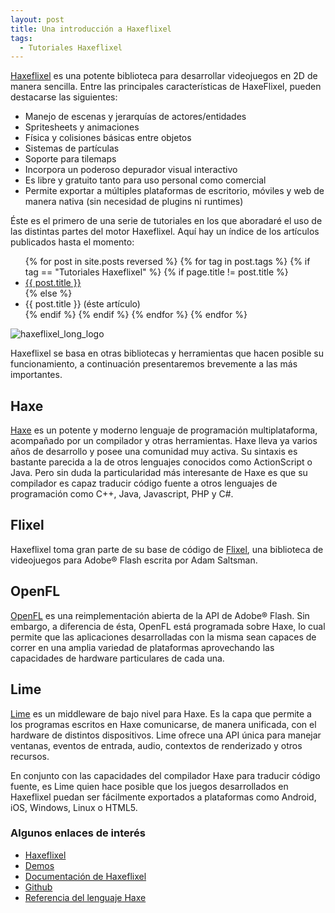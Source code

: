 ```yaml
---
layout: post
title: Una introducción a Haxeflixel
tags:
  - Tutoriales Haxeflixel
---
```


[Haxeflixel](http://haxeflixel.com/) es una potente biblioteca para desarrollar videojuegos en 2D de manera sencilla. Entre las principales características de HaxeFlixel, pueden destacarse las siguientes:

* Manejo de escenas y jerarquías de actores/entidades
* Spritesheets y animaciones
* Física y colisiones básicas entre objetos
* Sistemas de partículas
* Soporte para tilemaps
* Incorpora un poderoso depurador visual interactivo
* Es libre y gratuito tanto para uso personal como comercial
* Permite exportar a múltiples plataformas de escritorio, móviles y web de manera nativa (sin necesidad de plugins ni runtimes)


Éste es el primero de una serie de tutoriales en los que aboradaré el uso de las distintas partes del motor Haxeflixel. Aquí hay un índice de los artículos publicados hasta el momento:

<ul>
{% for post in site.posts reversed %}
  {% for tag in post.tags %}
    {% if tag == "Tutoriales Haxeflixel" %}
      {% if page.title != post.title %}
        <li><a href="{{site.baseurl}}{{post.url}}">{{ post.title }}</a></li>
      {% else %}
        <li>{{ post.title }} (éste artículo)</li>
      {% endif %}
    {% endif %}
  {% endfor %}
{% endfor %}
</ul>

![haxeflixel_long_logo]({{site.baseurl}}/images/haxeflixel_long_logo.png)

Haxeflixel se basa en otras bibliotecas y herramientas que hacen posible su funcionamiento, a continuación presentaremos brevemente a las más importantes.

## Haxe
[Haxe](http://haxe.org) es un potente y moderno lenguaje de programación multiplataforma, acompañado por un compilador y otras herramientas. Haxe lleva ya varios años de desarrollo y posee una comunidad muy activa. Su sintaxis es bastante parecida a la de otros lenguajes conocidos como ActionScript o Java. Pero sin duda la particularidad más interesante de Haxe es que su compilador es capaz traducir código fuente a otros lenguajes de programación como C++, Java, Javascript, PHP y C#.

## Flixel
Haxeflixel toma gran parte de su base de código de [Flixel](http://www.flixel.org), una biblioteca de videojuegos para Adobe® Flash escrita por Adam Saltsman.

## OpenFL
[OpenFL](http://www.openfl.org) es una reimplementación abierta de la API de Adobe® Flash. Sin embargo, a diferencia de ésta, OpenFL está programada sobre Haxe, lo cual permite que las aplicaciones desarrolladas con la misma sean capaces de correr en una amplia variedad de plataformas aprovechando las capacidades de hardware particulares de cada una.

## Lime
[Lime](https://github.com/openfl/lime) es un middleware de bajo nivel para Haxe. Es la capa que permite a los programas escritos en Haxe comunicarse, de manera unificada, con el hardware de distintos dispositivos. Lime ofrece una API única para manejar ventanas, eventos de entrada, audio, contextos de renderizado y otros recursos.

En conjunto con las capacidades del compilador Haxe para traducir código fuente, es Lime quien hace posible que los juegos desarrollados en Haxeflixel puedan ser fácilmente exportados a plataformas como Android, iOS, Windows, Linux o HTML5.

### Algunos enlaces de interés

* [Haxeflixel](http://haxeflixel.com/)
* [Demos](http://haxeflixel.com/demos)
* [Documentación de Haxeflixel](http://api.haxeflixel.com/)
* [Github](https://github.com/HaxeFlixel/flixel)
* [Referencia del lenguaje Haxe](http://api.haxe.org/)
